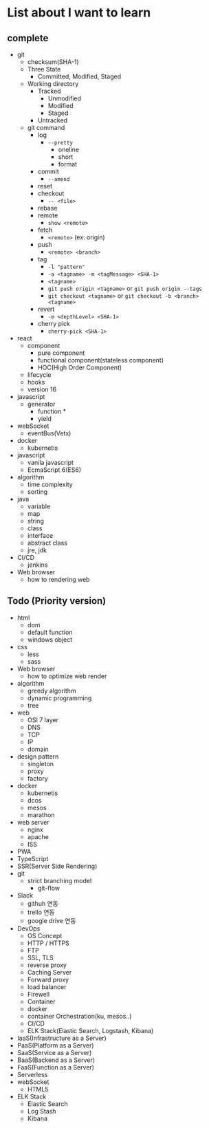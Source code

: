 # List about I want to learn

## complete

* git
  * checksum(SHA-1)
  * Three State
    * Committed, Modified, Staged
  * Working directory
    * Tracked
      * Unmodified
      * Modified
      * Staged
    * Untracked
  * git command
    * log
      * `--pretty`
        * oneline
        * short
        * format
    * commit
      * `--amend`
    * reset
    * checkout
      * `-- <file>`
    * rebase
    * remote
      * `show <remote>`
    * fetch
      * `<remote>` (ex: origin)
    * push
      * `<remote> <branch>`
    * tag
      * `-l "pattern"`
      * `-a <tagname> -m <tagMessage> <SHA-1>`
      * `<tagname>`
      * `git push origin <tagname>` or `git push origin --tags`
      * `git checkout <tagname>` or `git checkout -b <branch> <tagname>`
    * revert
      * `-m <depthLevel> <SHA-1>`
    * cherry pick
      * `cherry-pick <SHA-1>`
* react
  * component
    * pure component
    * functional component(stateless component)
    * HOC(High Order Component)
  * lifecycle
  * hooks
  * version 16
* javascript
  * generator
    * function *
    * yield
* webSocket
  * eventBus(Vetx)
* docker
  * kubernetis
* javascript
  * vanila javascript
  * EcmaScript 6(ES6)
* algorithm
  * time complexity
  * sorting
* java
  * variable
  * map
  * string
  * class
  * interface
  * abstract class
  * jre, jdk
* CI/CD
  * jenkins
* Web browser
  * how to rendering web

## Todo (Priority version)

* html
  * dom
  * default function
  * windows object
* css
  * less
  * sass
* Web browser
  * how to optimize web render
* algorithm
  * greedy algorithm
  * dynamic programming
  * tree
* web
  * OSI 7 layer
  * DNS
  * TCP
  * IP
  * domain
* design pattern
  * singleton
  * proxy
  * factory
* docker
  * kubernetis
  * dcos
  * mesos
  * marathon
* web server
  * nginx
  * apache
  * ISS
* PWA
* TypeScript
* SSR(Server Side Rendering)
* git
  * strict branching model
    * git-flow
* Slack
  * githuh 연동
  * trello 연동
  * google drive 연동
* DevOps
  * OS Concept
  * HTTP / HTTPS
  * FTP
  * SSL, TLS
  * reverse proxy
  * Caching Server
  * Forward proxy
  * load balancer
  * Firewell
  * Container
  * docker
  * container Orchestration(ku, mesos..)
  * CI/CD
  * ELK Stack(Elastic Search, Logstash, Kibana)
* IaaS(Infrastructure as a Server)
* PaaS(Platform as a Server)
* SaaS(Service as a Server)
* BaaS(Backend as a Server)
* FaaS(Function as a Server)
* Serverless
* webSocket
  * HTML5
* ELK Stack
  * Elastic Search
  * Log Stash
  * Kibana

